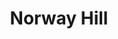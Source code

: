 ---
abv: 6.4%
alt:
availability: Bottle
bitterness: 
description: This farmhouse inspired ale was 100% fermented in oak wine barrels. We use a mixed culture fermentation to bring on earthy flavors, a light tartness and fruitiness.
gravity: 
hops: 
ibu: 5
img: norway-hill.jpg
layout: beer
malt: 
modal-id: norway-hill
title: Norway Hill
on-tap: yup
sourness: 
style: Barrel Saison
---